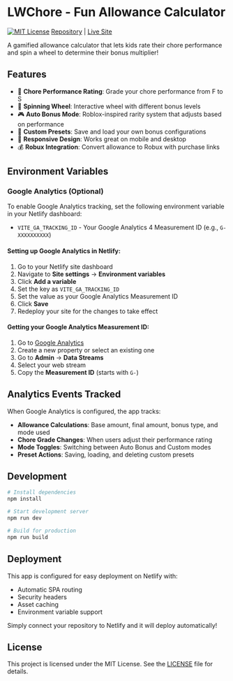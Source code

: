 # LWChore - Fun Allowance Calculator

[![MIT License](https://img.shields.io/badge/license-MIT-blue.svg)](LICENSE)
[Repository](https://github.com/daveklee/lwchore.com) | [Live Site](https://daveklee.com/lwchore.com/)

A gamified allowance calculator that lets kids rate their chore performance and spin a wheel to determine their bonus multiplier!

## Features

- 🎯 **Chore Performance Rating**: Grade your chore performance from F to S
- 🎰 **Spinning Wheel**: Interactive wheel with different bonus levels
- 🎮 **Auto Bonus Mode**: Roblox-inspired rarity system that adjusts based on performance
- 💾 **Custom Presets**: Save and load your own bonus configurations
- 📱 **Responsive Design**: Works great on mobile and desktop
- 💰 **Robux Integration**: Convert allowance to Robux with purchase links

## Environment Variables

### Google Analytics (Optional)

To enable Google Analytics tracking, set the following environment variable in your Netlify dashboard:

- `VITE_GA_TRACKING_ID` - Your Google Analytics 4 Measurement ID (e.g., `G-XXXXXXXXXX`)

#### Setting up Google Analytics in Netlify:

1. Go to your Netlify site dashboard
2. Navigate to **Site settings** → **Environment variables**
3. Click **Add a variable**
4. Set the key as `VITE_GA_TRACKING_ID`
5. Set the value as your Google Analytics Measurement ID
6. Click **Save**
7. Redeploy your site for the changes to take effect

#### Getting your Google Analytics Measurement ID:

1. Go to [Google Analytics](https://analytics.google.com/)
2. Create a new property or select an existing one
3. Go to **Admin** → **Data Streams**
4. Select your web stream
5. Copy the **Measurement ID** (starts with `G-`)

## Analytics Events Tracked

When Google Analytics is configured, the app tracks:

- **Allowance Calculations**: Base amount, final amount, bonus type, and mode used
- **Chore Grade Changes**: When users adjust their performance rating
- **Mode Toggles**: Switching between Auto Bonus and Custom modes
- **Preset Actions**: Saving, loading, and deleting custom presets

## Development

```bash
# Install dependencies
npm install

# Start development server
npm run dev

# Build for production
npm run build
```

## Deployment

This app is configured for easy deployment on Netlify with:

- Automatic SPA routing
- Security headers
- Asset caching
- Environment variable support

Simply connect your repository to Netlify and it will deploy automatically!

## License

This project is licensed under the MIT License. See the [LICENSE](LICENSE) file for details.